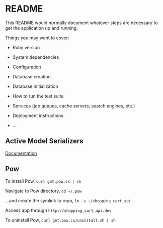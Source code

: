 # README

This README would normally document whatever steps are necessary to get the
application up and running.

Things you may want to cover:

* Ruby version

* System dependencies

* Configuration

* Database creation

* Database initialization

* How to run the test suite

* Services (job queues, cache servers, search engines, etc.)

* Deployment instructions

* ...
## Active Model Serializers

[Documentation](https://github.com/rails-api/active_model_serializers)


## Pow

To install Pow, `curl get.pow.cx | sh`

Navigate to Pow directory, `cd ~/.pow`

...and create the symlink to repo, `ln -s ~/shopping_cart_api`

Access app through `http://shopping_cart_api.dev`

To uninstall Pow, `curl get.pow.cx/uninstall.sh | sh`
